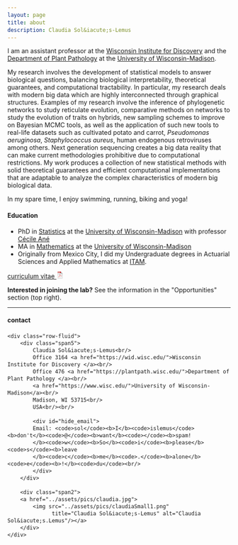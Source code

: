 ```yaml
---
layout: page
title: about
description: Claudia Sol&iacute;s-Lemus
---
```


I am an assistant professor at the [Wisconsin Institute for Discovery](https://wid.wisc.edu/) and the [Department of Plant Pathology](https://plantpath.wisc.edu/) at the [University of Wisconsin-Madison](http://www.wisc.edu).

My research involves the development of statistical models to answer biological questions, balancing biological interpretability, theoretical guarantees, and computational tractability. In particular, my research deals with modern big data which are highly interconnected through graphical structures. Examples of my research involve the inference of phylogenetic networks to study reticulate evolution, comparative methods on networks to study the evolution of traits on hybrids, new sampling schemes to improve on Bayesian MCMC tools, as well as the application of such new tools to real-life datasets such as cultivated potato and carrot, _Pseudomonas aeruginosa_, _Staphylococcus aureus_, human endogenous retroviruses among others. Next generation sequencing creates a big data reality that can make current methodologies prohibitive due to computational restrictions. My work produces a collection of new statistical methods with solid theoretical guarantees and efficient computational implementations that are adaptable to analyze the complex characteristics of modern big biological data.

In my spare time, I enjoy swimming, running, biking and yoga!

#### Education
- PhD in [Statistics](http://www.stat.wisc.edu) at the [University of Wisconsin-Madison](http://www.wisc.edu) with professor [Cécile Ané](http://www.stat.wisc.edu/~ane)
- MA in [Mathematics](http://www.math.wisc.edu) at the [University of Wisconsin-Madison](http://www.wisc.edu)
- Originally from Mexico City, I did my Undergraduate degrees
in Actuarial Sciences and Applied Mathematics at [ITAM](https://www.itam.mx/en).


[curriculum vitae ![CV as pdf](icons16/pdf-icon.png)](https://github.com/crsl4/crsl4.github.io/blob/master/assets/cv.pdf)

**Interested in joining the lab?** See the information in the "Opportunities" section (top right).


---

<div class="container">
<h4><a name="contact"></a>contact</h4>

    <div class="row-fluid">
        <div class="span5">
            Claudia Sol&iacute;s-Lemus<br/>
            Office 3164 <a href="https://wid.wisc.edu/">Wisconsin Institute for Discovery </a><br/>
            Office 476 <a href="https://plantpath.wisc.edu/">Department of Plant Pathology </a><br/>
            <a href="https://www.wisc.edu/">University of Wisconsin-Madison</a><br/>
            Madison, WI 53715<br/>
            USA<br/><br/>

            <div id="hide_email">
            Email: <code>sol</code><b>I</b><code>islemus</code><b>don't</b><code>@</code><b>want</b><code></code><b>spam!
            </b><code>w</code><b>So</b><code>i</code><b>please</b><code>s</code><b>leave
            </b><code>c</code><b>me</b><code>.</code><b>alone</b><code>e</code><b>!</b><code>du</code><br/>
            </div>
        </div>

        <div class="span2">
        <a href="../assets/pics/claudia.jpg">
            <img src="../assets/pics/claudiaSmall1.png"
                  title="Claudia Sol&iacute;s-Lemus" alt="Claudia Sol&iacute;s.Lemus"/></a>
        </div>
    </div>
</div>
